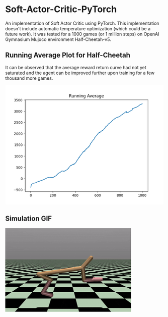 # Soft-Actor-Critic-PyTorch
An implementation of Soft Actor Critic using PyTorch. This implementation doesn't include automatic temperature optimization (which could be a future work). It was tested for a 1000 games (or 1 million steps) on OpenAI Gymnasium Mujoco environment Half-Cheetah-v5.

## Running Average Plot for Half-Cheetah
It can be observed that the average reward return curve had not yet saturated and the agent can be improved further upon training for a few thousand more games.

![](https://github.com/DishankJ/Soft-Actor-Critic-PyTorch/blob/main/saved/sac_half_cheetah.png?raw=true)

## Simulation GIF
![](https://github.com/DishankJ/Soft-Actor-Critic-PyTorch/blob/main/saved/cheetah.gif?raw=true)

